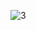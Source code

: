 ![3](https://github.com/jennherrarte/record-collection/assets/36706323/63ec770c-b541-466f-9c42-adb2c64e3bdf)
